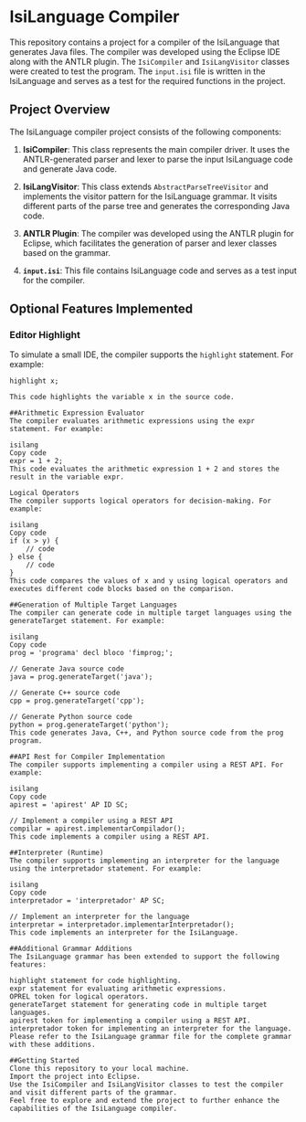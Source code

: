 # IsiLanguage Compiler

This repository contains a project for a compiler of the IsiLanguage that generates Java files. The compiler was developed using the Eclipse IDE along with the ANTLR plugin. The `IsiCompiler` and `IsiLangVisitor` classes were created to test the program. The `input.isi` file is written in the IsiLanguage and serves as a test for the required functions in the project.

## Project Overview

The IsiLanguage compiler project consists of the following components:

1. **IsiCompiler**: This class represents the main compiler driver. It uses the ANTLR-generated parser and lexer to parse the input IsiLanguage code and generate Java code.

2. **IsiLangVisitor**: This class extends `AbstractParseTreeVisitor` and implements the visitor pattern for the IsiLanguage grammar. It visits different parts of the parse tree and generates the corresponding Java code.

3. **ANTLR Plugin**: The compiler was developed using the ANTLR plugin for Eclipse, which facilitates the generation of parser and lexer classes based on the grammar.

4. **`input.isi`**: This file contains IsiLanguage code and serves as a test input for the compiler.

## Optional Features Implemented

### Editor Highlight

To simulate a small IDE, the compiler supports the `highlight` statement. For example:

```isilang
highlight x;

This code highlights the variable x in the source code.

##Arithmetic Expression Evaluator
The compiler evaluates arithmetic expressions using the expr statement. For example:

isilang
Copy code
expr = 1 + 2;
This code evaluates the arithmetic expression 1 + 2 and stores the result in the variable expr.

Logical Operators
The compiler supports logical operators for decision-making. For example:

isilang
Copy code
if (x > y) {
    // code
} else {
    // code
}
This code compares the values of x and y using logical operators and executes different code blocks based on the comparison.

##Generation of Multiple Target Languages
The compiler can generate code in multiple target languages using the generateTarget statement. For example:

isilang
Copy code
prog = 'programa' decl bloco 'fimprog;';

// Generate Java source code
java = prog.generateTarget('java');

// Generate C++ source code
cpp = prog.generateTarget('cpp');

// Generate Python source code
python = prog.generateTarget('python');
This code generates Java, C++, and Python source code from the prog program.

##API Rest for Compiler Implementation
The compiler supports implementing a compiler using a REST API. For example:

isilang
Copy code
apirest = 'apirest' AP ID SC;

// Implement a compiler using a REST API
compilar = apirest.implementarCompilador();
This code implements a compiler using a REST API.

##Interpreter (Runtime)
The compiler supports implementing an interpreter for the language using the interpretador statement. For example:

isilang
Copy code
interpretador = 'interpretador' AP SC;

// Implement an interpreter for the language
interpretar = interpretador.implementarInterpretador();
This code implements an interpreter for the IsiLanguage.

##Additional Grammar Additions
The IsiLanguage grammar has been extended to support the following features:

highlight statement for code highlighting.
expr statement for evaluating arithmetic expressions.
OPREL token for logical operators.
generateTarget statement for generating code in multiple target languages.
apirest token for implementing a compiler using a REST API.
interpretador token for implementing an interpreter for the language.
Please refer to the IsiLanguage grammar file for the complete grammar with these additions.

##Getting Started
Clone this repository to your local machine.
Import the project into Eclipse.
Use the IsiCompiler and IsiLangVisitor classes to test the compiler and visit different parts of the grammar.
Feel free to explore and extend the project to further enhance the capabilities of the IsiLanguage compiler.
